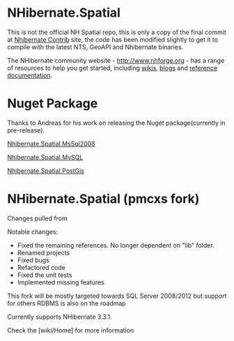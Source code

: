 NHibernate.Spatial
==================

This is not the official NH Spatial repo, this is only a copy of the final commit at [Nhibernate Contrib][NHContrib] site, 
the code has been modified slightly to get it to compile with the latest NTS, GeoAPI and Nhibernate binaries.


The NHibernate community website - <http://www.nhforge.org> - has a range of resources to help you get started,
including [wikis][NHWiki], [blogs][NHWiki] and [reference documentation][NH].

Nuget Package
=============
Thanks to Andreas for his work on releasing the Nuget package(currently in pre-release).

[Nhibernate.Spatial.MsSql2008](https://www.nuget.org/packages/NHibernate.Spatial.MsSql2008/)

[Nhibernate.Spatial.MySQL](hhttps://www.nuget.org/packages/NHibernate.Spatial.MySQL/)

[Nhibernate.Spatial.PostGis](https://www.nuget.org/packages/NHibernate.Spatial.PostGis/)



NHibernate.Spatial (pmcxs fork)
===============================

Changes pulled from 

Notable changes:
* Fixed the remaining references. No longer dependent on "lib" folder.
* Renamed projects
* Fixed bugs
* Refactored code
* Fixed the unit tests
* Implemented missing features

This fork will be mostly targeted towards SQL Server 2008/2012 but support for others RDBMS is also on the roadmap

Currently supports NHibernate 3.3.1.

Check the [wiki/Home] for more information


[NHWiki]: http://nhforge.org/wikis
[NHBlog]: http://nhforge.org/blogs/nhibernate
[NH]: http://nhforge.org/doc/nh/en/index.html
[NHContrib]: http://sourceforge.net/projects/nhcontrib/

